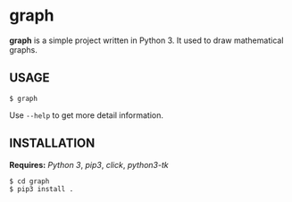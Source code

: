 # graph
**graph** is a simple project written in Python 3.
It used to draw mathematical graphs.

## USAGE
```
$ graph
```
Use `--help` to get more detail information.

## INSTALLATION
**Requires:** *Python 3*, *pip3*, *click*, *python3-tk*

```
$ cd graph
$ pip3 install .
```

